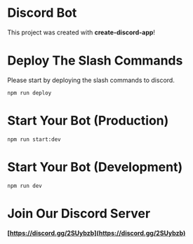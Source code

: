 # Discord Bot

This project was created with **create-discord-app**!

# Deploy The Slash Commands 
Please start by deploying the slash commands to discord.

`npm run deploy`

# Start Your Bot (Production)

`npm run start:dev`

# Start Your Bot (Development)

`npm run dev`

# Join Our Discord Server

**[https://discord.gg/2SUybzb](https://discord.gg/2SUybzb)**

